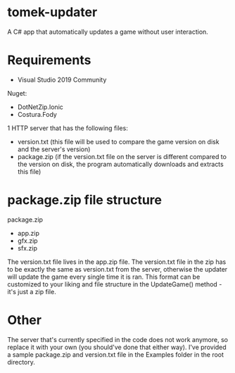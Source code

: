 # tomek-updater
A C# app that automatically updates a game without user interaction.

# Requirements
- Visual Studio 2019 Community

Nuget:
- DotNetZip.Ionic
- Costura.Fody

1 HTTP server that has the following files:
- version.txt (this file will be used to compare the game version on disk and the server's version)
- package.zip (if the version.txt file on the server is different compared to the version on disk, the program automatically downloads and extracts this file)

# package.zip file structure

package.zip
- app.zip
- gfx.zip
- sfx.zip

The version.txt file lives in the app.zip file. The version.txt file in the zip has to be exactly the same as version.txt from the server, otherwise the updater will update the game every single time it is ran. This format can be customized to your liking and file structure in the UpdateGame() method - it's just a zip file.

# Other
The server that's currently specified in the code does not work anymore, so replace it with your own (you should've done that either way). I've provided a sample package.zip and version.txt file in the Examples folder in the root directory.
